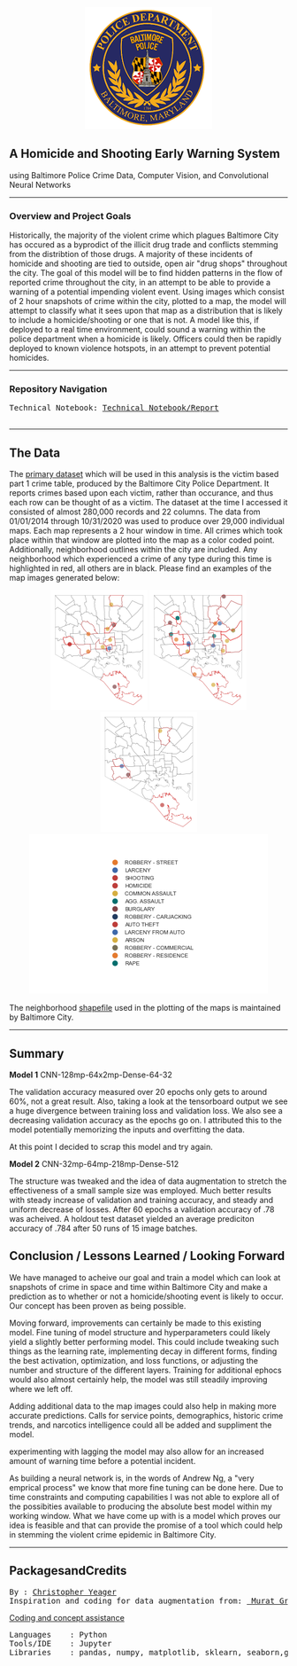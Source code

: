 <p align="center">
   <img src=https://github.com/yeagercmbpd/Identifying_Victim_Clusters_In_Baltimore_CIty_Police_Data/blob/main/patch.png>
<div align="center">
   <figcaption></figcaption>
</div>
</p>

A Homicide and Shooting Early Warning System 
---
using Baltimore Police Crime Data, Computer Vision, and Convolutional Neural Networks

---
### Overview and Project Goals
Historically, the majority of the violent crime which plagues Baltimore City has occured as a byprodict of the illicit drug trade and conflicts stemming from the distribtion of those drugs. A majority of these incidents of homicide and shooting are tied to outside, open air "drug shops" throughout the city. The goal of this model will be to find hidden  patterns in the flow of reported crime throughout the city, in an attempt to be able to provide a warning of a potential impending violent event. Using images which consist of 2 hour snapshots of crime within the city, plotted to a map, the model will attempt to classify what it sees upon that map as a distribution that is likely to include a homicide/shooting or one that is not. A model like this, if deployed to a real time environment, could sound a warning within the police department when a homicide is likely. Officers could then be rapidly deployed to known violence hotspots, in an attempt to prevent potential homicides. 

---
### Repository Navigation
<pre>
Technical Notebook: <a href=https://github.com/yeagercmbpd/Identifying_Victim_Clusters_In_Baltimore_CIty_Police_Data/blob/main/Detecting%20Victim%20Groupings%20in%20Baltimore%20Crime%20Data.ipynb>Technical Notebook/Report</a>

</pre>
---

## The Data
The [primary dataset](https://data.baltimorecity.gov/api/views/wsfq-mvij/rows.csv?accessType=DOWNLOAD) which will be used in this analysis is the victim based part 1 crime table, produced by the Baltimore City Police Department. It reports crimes based upon each victim, rather than occurance, and thus each row can be thought of as a victim. The dataset at the time I accessed it consisted of almost 280,000 records and 22 columns. The data from 01/01/2014 through 10/31/2020 was used to produce over 29,000 individual maps. Each map represents a 2 hour window in time. All crimes which took place within that window are plotted into the map as a color coded point. Additionally, neighborhood outlines within the city are included. Any neighborhood which experienced a crime of any type during this time is highlighted in red, all others are in black. Please find an examples of the map images generated below:

<p align="center">
   <img src=https://github.com/yeagercmbpd/HomicideEarlyWarning_UsingCNNandComputerVision/blob/main/Images/201401_03407.png>
   <img src=https://github.com/yeagercmbpd/HomicideEarlyWarning_UsingCNNandComputerVision/blob/main/Images/201401_0400355.png>
   <img src=https://github.com/yeagercmbpd/HomicideEarlyWarning_UsingCNNandComputerVision/blob/main/Images/201401_0530122.png>
   <img src=https://github.com/yeagercmbpd/HomicideEarlyWarning_UsingCNNandComputerVision/blob/main/Images/Legend.png>
<div align="center">
   <figcaption></figcaption>
</div>
</p>

The neighborhood [shapefile](https://data.baltimorecity.gov/api/views/2ktz-dadz/rows.csv?accessType=DOWNLOAD) used in the plotting of the maps is maintained by Baltimore City.


---

## Summary

**Model 1**
CNN-128mp-64x2mp-Dense-64-32

The validation accuracy measured over 20 epochs only gets to around 60%, not a great result. Also, taking a look at the tensorboard output we see a huge divergence between training loss and validation loss. We also see a decreasing validation accuracy as the epochs go on. I attributed this to the model potentially memorizing the inputs and overfitting the data.

At this point I decided to scrap this model and try again.
   
**Model 2**
CNN-32mp-64mp-218mp-Dense-512

The structure was tweaked and the idea of data augmentation to stretch the effectiveness of a small sample size was employed. Much better results with steady increase of validation and training accuracy, and steady and uniform decrease of losses. After 60 epochs a validation accuracy of .78 was acheived. A holdout test dataset yielded an average  prediciton accuracy of .784 after 50 runs of 15 image batches.
   
## Conclusion / Lessons Learned / Looking Forward
We have managed to acheive our goal and train a model which can look at snapshots of crime in space and time within Baltimore City and make a prediction as to whether or not a homicide/shooting event is likely to occur. Our concept has been proven as being possible.

Moving forward, improvements can certainly be made to this existing model. Fine tuning of model structure and hyperparameters could likely yield a slightly better performing model. This could include tweaking such things as the learning rate, implementing decay in different forms, finding the best activation, optimization, and loss functions, or adjusting the number and structure of the different layers. Training for additional ephocs would also almost certainly help, the model was still steadily improving where we left off. 

Adding additional data to the map images could also help in making more accurate predictions. Calls for service points, demographics, historic crime trends, and narcotics intelligence could all be added and suppliment the model.

experimenting with lagging the model may also allow for an increased amount of warning time before a potential incident. 

As building a neural network is, in the words of Andrew Ng, a "very emprical process" we know that more fine tuning can be done here. Due to time constraints and computing capabilities I was not able to explore all of the possibities available to producing the absolute best model within my working window. What we have come up with is a model which proves our idea is feasible and that can provide the promise of a tool which could help in stemming the violent crime epidemic in Baltimore City.
  
---
## PackagesandCredits
<pre>
By : <a href=https://github.com/yeagercmbpd>Christopher Yeager</a>
Inspiration and coding for data augmentation from: <a href=https://github.com/mguner/UMBC_DATA602/blob/master/lectures/week-12/Convolutional%20Neural%20Networks%20-%20Part%20-%20I.ipynb> Murat Gruner UMBC Data 602</a>
</pre>
[Coding and concept assistance](https://pythonprogramming.net/introduction-deep-learning-python-tensorflow-keras/)
<pre>
Languages    : Python
Tools/IDE    : Jupyter
Libraries    : pandas, numpy, matplotlib, sklearn, seaborn,geopandas, tensorflow, keras,statistics,cv2,shutil,pickle,random,time
</pre>
